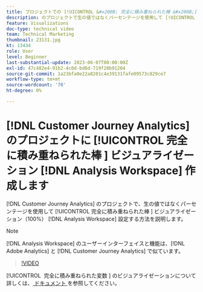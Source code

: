 ```yaml
---
title: プロジェクトでの [!UICONTROL &#x200B; 完全に積み重ねられた棒 &#x200B;] ビジュアライゼーション  [!DNL Analysis Workspace]  作成
description: のプロジェクトで生の値ではなくパーセンテージを使用して [!UICONTROL &#x200B; 完全に積み重ねられた棒グラフ &#x200B;] ビジュアライゼーションを設定する方法を説明します  [!DNL Analysis Workspace]  [!DNL Customer Journey Analytics]。
feature: Visualizations
doc-type: technical video
team: Technical Marketing
thumbnail: 23131.jpg
kt: 13434
role: User
level: Beginner
last-substantial-update: 2023-06-07T00:00:00Z
exl-id: 47c482e4-91b2-4c0d-bd6d-719f20b91204
source-git-commit: 1a23bfa0e22a8201c4e39131fafe09573c829ce7
workflow-type: tm+mt
source-wordcount: '70'
ht-degree: 0%

---
```


# [!DNL Customer Journey Analytics] のプロジェクトに [!UICONTROL &#x200B; 完全に積み重ねられた棒 &#x200B;] ビジュアライゼーション [!DNL Analysis Workspace] 作成します

[!DNL Customer Journey Analytics] のプロジェクトで、生の値ではなくパーセンテージを使用して [!UICONTROL &#x200B; 完全に積み重ねられた棒 &#x200B;] ビジュアライゼーション（100%） [!DNL Analysis Workspace] 設定する方法を説明します。

>[!NOTE]
>
>[!DNL Analysis Workspace] のユーザーインターフェイスと機能は、[!DNL Adobe Analytics] と [!DNL Customer Journey Analytics] で似ています。

>[!VIDEO](https://video.tv.adobe.com/v/27416/?quality=12&learn=on&captions=jpn)

[!UICONTROL &#x200B; 完全に積み重ねられた変数 &#x200B;] のビジュアライゼーションについて詳しくは、[ ドキュメント ](https://experienceleague.adobe.com/docs/analytics-platform/using/cja-workspace/visualizations/bar.html?lang=ja) を参照してください。
